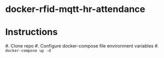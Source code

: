 # docker-rfid-mqtt-hr-attendance

Instructions
============

#. Clone repo
#. Configure docker-compose file environment variables
#. `` docker-compose up -d ``

